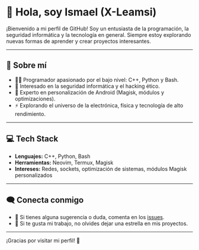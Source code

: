 # 👋 Hola, soy Ismael (X-Leamsi)  

¡Bienvenido a mi perfil de GitHub! Soy un entusiasta de la programación, la seguridad informática y la tecnología en general. Siempre estoy explorando nuevas formas de aprender y crear proyectos interesantes.  

---

## 🚀 Sobre mí  
- 👨‍💻 Programador apasionado por el bajo nivel: C++, Python y Bash.  
- 🔐 Interesado en la seguridad informática y el hacking ético.  
- 🔧 Experto en personalización de Android (Magisk, módulos y optimizaciones).  
- ⚡ Explorando el universo de la electrónica, física y tecnología de alto rendimiento.  

---

## 💻 Tech Stack  
- **Lenguajes:** C++, Python, Bash  
- **Herramientas:** Neovim, Termux, Magisk
- **Intereses:** Redes, sockets, optimización de sistemas, módulos Magisk personalizados  

---

## 🗨️ Conecta conmigo  
- 💬 Si tienes alguna sugerencia o duda, comenta en los [issues](https://github.com/ismael3440/ismael3440/issues).  
- 🌟 Si te gusta mi trabajo, no olvides dejar una estrella en mis proyectos.  

---

¡Gracias por visitar mi perfil! 🚀  
